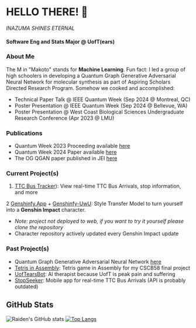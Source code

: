 # HELLO THERE! 👋
*INAZUMA SHINES ETERNAL* 

#### Software Eng and Stats Major @ UofT(ears)

### About Me  
The M in "Makoto" stands for  **Machine Learning**. Fun fact: I led a group of high schoolers in developing a Quantum Graph Generative Adversarial Neural Network for molecular synthesis as part of Aspiring Scholars Directed Research Program. Somehow we cooked and accomplished:
- Technical Paper Talk @ IEEE Quantum Week (Sep 2024 @ Montreal, QC)
- Poster Presentation @ IEEE Quantum Week (Sep 2024 @ Bellevue, WA)
- Poster Presentation @ West Coast Biological Sciences Undergraduate Research Conference (Apr 2023 @ LMU)

### Publications
- Quantum Week 2023 Proceeding available [here](https://ieeexplore.ieee.org/document/10313850) 
- Quantum Week 2024 Paper available [here](https://replay.dropbox.com/project/pid_rp:AAAAANG4lKGujHlMkFWN9JJU-R9gOh5YPK1YCx3X1n1NyYwA/video/pid_rv:AAAAAJolA3ikDaDaxG8P_rXnj5ULG8nyMaNEFXoLr9ztMD3Z)
- The OG QGAN paper published in JEI [here](https://emerginginvestigators.org/articles/22-143)

### Current Project(s)
1. [TTC Bus Tracker](https://github.com/Raiden-Makoto/wheresmybus)): View real-time TTC Bus Arrivals, stop information, and more
     
2 [Genshinfy.App](https://github.com/Raiden-Makoto/genshinfy-app) + [Genshinfy-UwU](https://github.com/Raiden-Makoto/Genshinfy-UwU): Style Transfer Model to turn yourself into a **Genshin Impact** character.
  - *Note: project not deployed to web, if you want to try it yourself please clone the repository*
  - Character repository actively updated every Genshin Impact update

  
### Past Project(s)
- Quantum Graph Generative Adversarial Neural Network [here](https://github.com/Raiden-Makoto/QWGraphGAN-GP)
- [Tetris in Assembly](https://github.com/Raiden-Makoto/Tetris): Tetris game in Assembly for my CSCB58 final project
- [UofTearsBot](https://uoftearsbot.vercel.app/): AI therapist because UofT is peak pain and suffering
- [StopSeeker](https://github.com/Raiden-Makoto/stopseeker): Mobile app for real-time TTC Bus Arrivals (API is probably outdated)

## GitHub Stats
![Raiden's GitHub stats](https://github-readme-stats.vercel.app/api?username=Raiden-Makoto&show_icons=true&theme=highcontrast)
[![Top Langs](https://github-readme-stats.vercel.app/api/top-langs/?username=Raiden-Makoto&theme=highcontrast)](https://github.com/anuraghazra/github-readme-stats)
